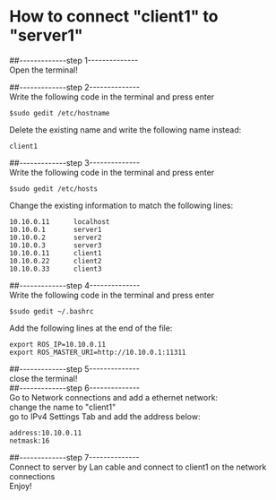 # How to connect "client1" to "server1"  

##-------------step 1--------------  
Open the terminal!

##-------------step 2--------------  
Write the following code in the terminal and press enter  

    $sudo gedit /etc/hostname

Delete the existing name and write the following name instead:

    client1
##-------------step 3--------------  
Write the following code in the terminal and press enter  

    $sudo gedit /etc/hosts

Change the existing information to match the following lines:  

    10.10.0.11      localhost  
    10.10.0.1       server1  
    10.10.0.2       server2  
    10.10.0.3       server3  
    10.10.0.11      client1  
    10.10.0.22      client2  
    10.10.0.33      client3  

##-------------step 4--------------  
Write the following code in the terminal and press enter

    $sudo gedit ~/.bashrc

Add the following lines at the end of the file:

    export ROS_IP=10.10.0.11  
    export ROS_MASTER_URI=http://10.10.0.1:11311

##-------------step 5--------------  
close the terminal!  
##-------------step 6--------------  
Go to Network connections and add a ethernet network:  
change the name to "client1"  
go to IPv4 Settings Tab and add the address below:  

    address:10.10.0.11  
    netmask:16  
##-------------step 7--------------  
Connect to server by Lan cable and connect to client1 on the network connections  
Enjoy!  






